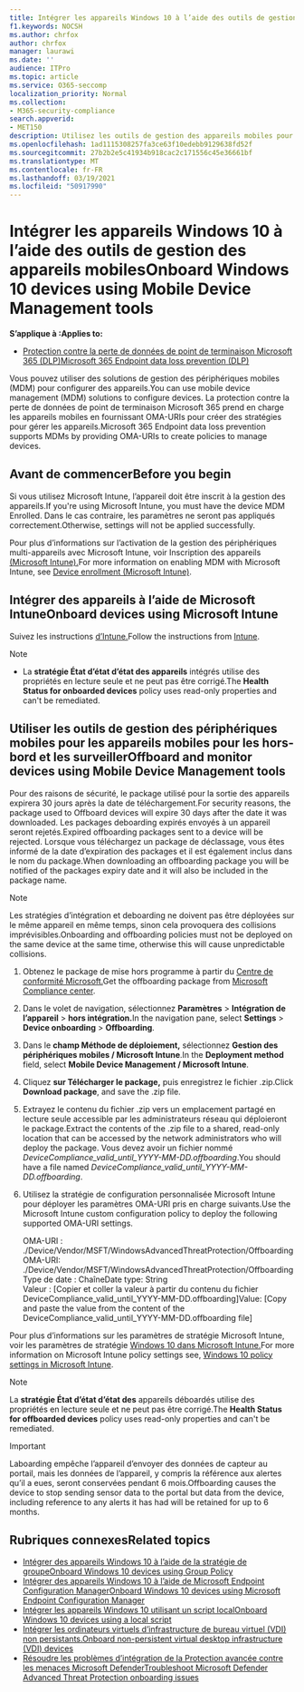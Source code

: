 ```yaml
---
title: Intégrer les appareils Windows 10 à l’aide des outils de gestion des appareils mobiles
f1.keywords: NOCSH
ms.author: chrfox
author: chrfox
manager: laurawi
ms.date: ''
audience: ITPro
ms.topic: article
ms.service: O365-seccomp
localization_priority: Normal
ms.collection:
- M365-security-compliance
search.appverid:
- MET150
description: Utilisez les outils de gestion des appareils mobiles pour déployer le package de configuration sur les appareils afin qu’ils soient intégrés au service.
ms.openlocfilehash: 1ad1115308257fa3ce63f10edebb9129638fd52f
ms.sourcegitcommit: 27b2b2e5c41934b918cac2c171556c45e36661bf
ms.translationtype: MT
ms.contentlocale: fr-FR
ms.lasthandoff: 03/19/2021
ms.locfileid: "50917990"
---
```

# <a name="onboard-windows-10-devices-using-mobile-device-management-tools"></a><span data-ttu-id="55f08-103">Intégrer les appareils Windows 10 à l’aide des outils de gestion des appareils mobiles</span><span class="sxs-lookup"><span data-stu-id="55f08-103">Onboard Windows 10 devices using Mobile Device Management tools</span></span>

<span data-ttu-id="55f08-104">**S’applique à :**</span><span class="sxs-lookup"><span data-stu-id="55f08-104">**Applies to:**</span></span>

- [<span data-ttu-id="55f08-105">Protection contre la perte de données de point de terminaison Microsoft 365 (DLP)</span><span class="sxs-lookup"><span data-stu-id="55f08-105">Microsoft 365 Endpoint data loss prevention (DLP)</span></span>](./endpoint-dlp-learn-about.md)

<span data-ttu-id="55f08-106">Vous pouvez utiliser des solutions de gestion des périphériques mobiles (MDM) pour configurer des appareils.</span><span class="sxs-lookup"><span data-stu-id="55f08-106">You can use mobile device management (MDM) solutions to configure devices.</span></span> <span data-ttu-id="55f08-107">La protection contre la perte de données de point de terminaison Microsoft 365 prend en charge les appareils mobiles en fournissant OMA-URIs pour créer des stratégies pour gérer les appareils.</span><span class="sxs-lookup"><span data-stu-id="55f08-107">Microsoft 365 Endpoint data loss prevention supports MDMs by providing OMA-URIs to create policies to manage devices.</span></span>


## <a name="before-you-begin"></a><span data-ttu-id="55f08-108">Avant de commencer</span><span class="sxs-lookup"><span data-stu-id="55f08-108">Before you begin</span></span>
<span data-ttu-id="55f08-109">Si vous utilisez Microsoft Intune, l’appareil doit être inscrit à la gestion des appareils.</span><span class="sxs-lookup"><span data-stu-id="55f08-109">If you're using Microsoft Intune, you must have the device MDM Enrolled.</span></span> <span data-ttu-id="55f08-110">Dans le cas contraire, les paramètres ne seront pas appliqués correctement.</span><span class="sxs-lookup"><span data-stu-id="55f08-110">Otherwise, settings will not be applied successfully.</span></span> 

<span data-ttu-id="55f08-111">Pour plus d’informations sur l’activation de la gestion des périphériques multi-appareils avec Microsoft Intune, voir Inscription des appareils [(Microsoft Intune).](/mem/intune/enrollment/device-enrollment)</span><span class="sxs-lookup"><span data-stu-id="55f08-111">For more information on enabling MDM with Microsoft Intune, see [Device enrollment (Microsoft Intune)](/mem/intune/enrollment/device-enrollment).</span></span>

## <a name="onboard-devices-using-microsoft-intune"></a><span data-ttu-id="55f08-112">Intégrer des appareils à l’aide de Microsoft Intune</span><span class="sxs-lookup"><span data-stu-id="55f08-112">Onboard devices using Microsoft Intune</span></span>

<span data-ttu-id="55f08-113">Suivez les instructions [d’Intune.](/intune/advanced-threat-protection)</span><span class="sxs-lookup"><span data-stu-id="55f08-113">Follow the instructions from [Intune](/intune/advanced-threat-protection).</span></span>

> [!NOTE]
> - <span data-ttu-id="55f08-114">La **stratégie État d’état d’état des appareils** intégrés utilise des propriétés en lecture seule et ne peut pas être corrigé.</span><span class="sxs-lookup"><span data-stu-id="55f08-114">The **Health Status for onboarded devices** policy uses read-only properties and can't be remediated.</span></span>

## <a name="offboard-and-monitor-devices-using-mobile-device-management-tools"></a><span data-ttu-id="55f08-115">Utiliser les outils de gestion des périphériques mobiles pour les appareils mobiles pour les hors-bord et les surveiller</span><span class="sxs-lookup"><span data-stu-id="55f08-115">Offboard and monitor devices using Mobile Device Management tools</span></span>

<span data-ttu-id="55f08-116">Pour des raisons de sécurité, le package utilisé pour la sortie des appareils expirera 30 jours après la date de téléchargement.</span><span class="sxs-lookup"><span data-stu-id="55f08-116">For security reasons, the package used to Offboard devices will expire 30 days after the date it was downloaded.</span></span> <span data-ttu-id="55f08-117">Les packages deboarding expirés envoyés à un appareil seront rejetés.</span><span class="sxs-lookup"><span data-stu-id="55f08-117">Expired offboarding packages sent to a device will be rejected.</span></span> <span data-ttu-id="55f08-118">Lorsque vous téléchargez un package de déclassage, vous êtes informé de la date d’expiration des packages et il est également inclus dans le nom du package.</span><span class="sxs-lookup"><span data-stu-id="55f08-118">When downloading an offboarding package you will be notified of the packages expiry date and it will also be included in the package name.</span></span>

> [!NOTE]
> <span data-ttu-id="55f08-119">Les stratégies d’intégration et deboarding ne doivent pas être déployées sur le même appareil en même temps, sinon cela provoquera des collisions imprévisibles.</span><span class="sxs-lookup"><span data-stu-id="55f08-119">Onboarding and offboarding policies must not be deployed on the same device at the same time, otherwise this will cause unpredictable collisions.</span></span>

1. <span data-ttu-id="55f08-120">Obtenez le package de mise hors programme à partir du [Centre de conformité Microsoft.](https://compliance.microsoft.com/)</span><span class="sxs-lookup"><span data-stu-id="55f08-120">Get the offboarding package from [Microsoft Compliance center](https://compliance.microsoft.com/).</span></span>

2. <span data-ttu-id="55f08-121">Dans le volet de navigation, sélectionnez **Paramètres**  >  **Intégration de l’appareil**  >  **hors intégration.**</span><span class="sxs-lookup"><span data-stu-id="55f08-121">In the navigation pane, select **Settings** > **Device onboarding** > **Offboarding**.</span></span>

3. <span data-ttu-id="55f08-122">Dans le **champ Méthode de déploiement,** sélectionnez **Gestion des périphériques mobiles / Microsoft Intune**.</span><span class="sxs-lookup"><span data-stu-id="55f08-122">In the **Deployment method** field, select **Mobile Device Management / Microsoft Intune**.</span></span>
    
4. <span data-ttu-id="55f08-123">Cliquez **sur Télécharger le package,** puis enregistrez le fichier .zip.</span><span class="sxs-lookup"><span data-stu-id="55f08-123">Click **Download package**, and save the .zip file.</span></span>

5. <span data-ttu-id="55f08-124">Extrayez le contenu du fichier .zip vers un emplacement partagé en lecture seule accessible par les administrateurs réseau qui déploieront le package.</span><span class="sxs-lookup"><span data-stu-id="55f08-124">Extract the contents of the .zip file to a shared, read-only location that can be accessed by the network administrators who will deploy the package.</span></span> <span data-ttu-id="55f08-125">Vous devez avoir un fichier nommé *DeviceCompliance_valid_until_YYYY-MM-DD.offboarding*.</span><span class="sxs-lookup"><span data-stu-id="55f08-125">You should have a file named *DeviceCompliance_valid_until_YYYY-MM-DD.offboarding*.</span></span>

6. <span data-ttu-id="55f08-126">Utilisez la stratégie de configuration personnalisée Microsoft Intune pour déployer les paramètres OMA-URI pris en charge suivants.</span><span class="sxs-lookup"><span data-stu-id="55f08-126">Use the Microsoft Intune custom configuration policy to deploy the following supported OMA-URI settings.</span></span>

      <span data-ttu-id="55f08-127">OMA-URI : ./Device/Vendor/MSFT/WindowsAdvancedThreatProtection/Offboarding</span><span class="sxs-lookup"><span data-stu-id="55f08-127">OMA-URI: ./Device/Vendor/MSFT/WindowsAdvancedThreatProtection/Offboarding</span></span>      
      <span data-ttu-id="55f08-128">Type de date : Chaîne</span><span class="sxs-lookup"><span data-stu-id="55f08-128">Date type: String</span></span>      
      <span data-ttu-id="55f08-129">Valeur : [Copier et coller la valeur à partir du contenu du fichier DeviceCompliance_valid_until_YYYY-MM-DD.offboarding]</span><span class="sxs-lookup"><span data-stu-id="55f08-129">Value: [Copy and paste the value from the content of the DeviceCompliance_valid_until_YYYY-MM-DD.offboarding file]</span></span>

<span data-ttu-id="55f08-130">Pour plus d’informations sur les paramètres de stratégie Microsoft Intune, voir les paramètres de stratégie [Windows 10 dans Microsoft Intune.](/intune/deploy-use/windows-10-policy-settings-in-microsoft-intune)</span><span class="sxs-lookup"><span data-stu-id="55f08-130">For more information on Microsoft Intune policy settings see, [Windows 10 policy settings in Microsoft Intune](/intune/deploy-use/windows-10-policy-settings-in-microsoft-intune).</span></span>

> [!NOTE]
> <span data-ttu-id="55f08-131">La **stratégie État d’état d’état des** appareils déboardés utilise des propriétés en lecture seule et ne peut pas être corrigé.</span><span class="sxs-lookup"><span data-stu-id="55f08-131">The **Health Status for offboarded devices** policy uses read-only properties and can't be remediated.</span></span>

> [!IMPORTANT]
> <span data-ttu-id="55f08-132">Laboarding empêche l’appareil d’envoyer des données de capteur au portail, mais les données de l’appareil, y compris la référence aux alertes qu’il a eues, seront conservées pendant 6 mois.</span><span class="sxs-lookup"><span data-stu-id="55f08-132">Offboarding causes the device to stop sending sensor data to the portal but data from the device, including reference to any alerts it has had will be retained for up to 6 months.</span></span>

## <a name="related-topics"></a><span data-ttu-id="55f08-133">Rubriques connexes</span><span class="sxs-lookup"><span data-stu-id="55f08-133">Related topics</span></span>
- [<span data-ttu-id="55f08-134">Intégrer des appareils Windows 10 à l’aide de la stratégie de groupe</span><span class="sxs-lookup"><span data-stu-id="55f08-134">Onboard Windows 10 devices using Group Policy</span></span>](dlp-configure-endpoints-gp.md)
- [<span data-ttu-id="55f08-135">Intégrer des appareils Windows 10 à l’aide de Microsoft Endpoint Configuration Manager</span><span class="sxs-lookup"><span data-stu-id="55f08-135">Onboard Windows 10 devices using Microsoft Endpoint Configuration Manager</span></span>](dlp-configure-endpoints-sccm.md)
- [<span data-ttu-id="55f08-136">Intégrer les appareils Windows 10 utilisant un script local</span><span class="sxs-lookup"><span data-stu-id="55f08-136">Onboard Windows 10 devices using a local script</span></span>](dlp-configure-endpoints-script.md)
- [<span data-ttu-id="55f08-137">Intégrer les ordinateurs virtuels d’infrastructure de bureau virtuel (VDI) non persistants.</span><span class="sxs-lookup"><span data-stu-id="55f08-137">Onboard non-persistent virtual desktop infrastructure (VDI) devices</span></span>](dlp-configure-endpoints-vdi.md)
- [<span data-ttu-id="55f08-138">Résoudre les problèmes d’intégration de la Protection avancée contre les menaces Microsoft Defender</span><span class="sxs-lookup"><span data-stu-id="55f08-138">Troubleshoot Microsoft Defender Advanced Threat Protection onboarding issues</span></span>](/windows/security/threat-protection/microsoft-defender-atp/troubleshoot-onboarding)